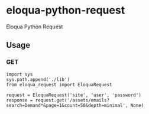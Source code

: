 eloqua-python-request
==================

Eloqua Python Request

## Usage

### GET
	import sys
	sys.path.append('./lib')
	from eloqua_request import EloquaRequest

	request = EloquaRequest('site', 'user', 'password')
	response = request.get('/assets/emails?search=Demand*&page=1&count=50&depth=minimal', None)
